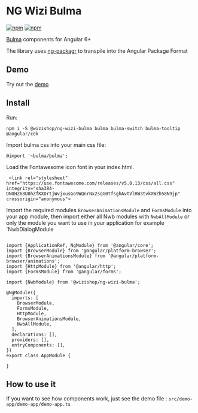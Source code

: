 # NG Wizi Bulma

[![npm](https://img.shields.io/npm/v/@wizishop/ng-wizi-bulma.svg)](https://www.npmjs.com/package/@wizishop/ng-wizi-bulma)
[![npm](https://img.shields.io/npm/dm/@wizishop/ng-wizi-bulma.svg)](https://www.npmjs.com/package/@wizishop/ng-wizi-bulma)

[Bulma](http://bulma.io/) components for Angular 6+

The library uses [ng-packagr](https://github.com/dherges/ng-packagr) to transpile into the Angular Package Format

## Demo

Try out the [demo](https://ng-wizi-bulma.firebaseapp.com/)

## Install

Run: 
```
npm i -S @wizishop/ng-wizi-bulma bulma bulma-switch bulma-tooltip @angular/cdk
```

Import bulma css into your main css file:

```
@import '~bulma/bulma';
```

Load the Fontawesome icon font in your index.html.

```
 <link rel="stylesheet" href="https://use.fontawesome.com/releases/v5.0.13/css/all.css" integrity="sha384-DNOHZ68U8hZfKXOrtjWvjxusGo9WQnrNx2sqG0tfsghAvtVlRW3tvkXWZh58N9jp" crossorigin="anonymous">
```

Import the required modules `BrowserAnimationsModule` and `FormsModule` into your app module, then 
import either all Nwb modules with `NwbAllModule` or only the module you want to use in your application for example `NwbDialogModule

````

import {ApplicationRef, NgModule} from '@angular/core';
import {BrowserModule} from '@angular/platform-browser';
import {BrowserAnimationsModule} from '@angular/platform-browser/animations';
import {HttpModule} from '@angular/http';
import {FormsModule} from '@angular/forms';

import {NwbModule} from '@wizishop/ng-wizi-bulma';

@NgModule({
  imports: [
    BrowserModule,
    FormsModule,
    HttpModule,
    BrowserAnimationsModule,
    NwbAllModule,
  ],
  declarations: [],
  providers: [],
  entryComponents: [],
})
export class AppModule {
 
}

````



## How to use it

If you want to see how components work, just see the demo file : `src/demo-app/demo-app/demo-app.ts`
